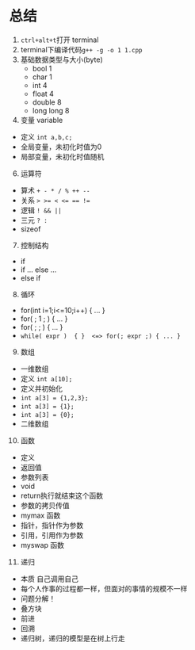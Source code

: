 # 总结

1. `ctrl+alt+t`打开 terminal
2. terminal下编译代码`g++ -g -o 1 1.cpp`
3. 基础数据类型与大小(byte)
    - bool 1
    - char 1
    - int 4
    - float 4
    - double 8
    - long long 8
4. 变量 variable
 - 定义 `int a,b,c;`
 - 全局变量，未初化时值为0
 - 局部变量，未初化时值随机
6. 运算符
 - 算术 `+ - * / % ++ --`
 - 关系 `> >= < <= == !=`
 - 逻辑 `! && ||`
 - 三元 `? :`
 - sizeof
7. 控制结构
 - if
 - if ... else ...
 - else if
8. 循环
 - for(int i=1;i<=10;i++) { ... }
 - for( ; 1 ; ) { ... }
 - for( ; ; ) { ... }
 - `while( expr )  { }  <=> for(; expr ;) { ... }`
9. 数组
 - 一维数组
 - 定义 `int a[10];`
 - 定义并初始化
  - `int a[3] = {1,2,3}; `
  - `int a[3] = {1}; `
  - `int a[3] = {0}; `
 - 二维数组
10. 函数
 - 定义
  - 返回值
  - 参数列表
  - void
  - return执行就结束这个函数
 - 参数的拷贝传值
 - mymax 函数
 - 指针，指针作为参数
 - 引用，引用作为参数
 - myswap 函数
11. 递归
 - 本质 自己调用自己
 - 每个人作事的过程都一样，但面对的事情的规模不一样
 - 问题分解！
 - 叠方块
  - 前进
  - 回溯
 - 递归树，递归的模型是在树上行走
